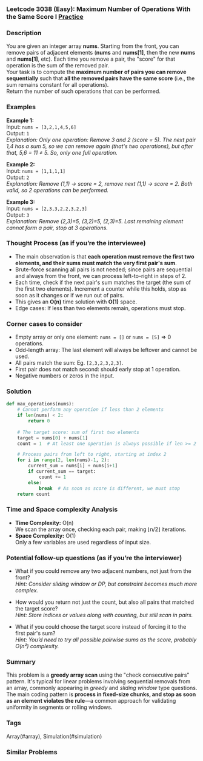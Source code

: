 ### Leetcode 3038 (Easy): Maximum Number of Operations With the Same Score I [Practice](https://leetcode.com/problems/maximum-number-of-operations-with-the-same-score-i)

### Description  
You are given an integer array **nums**. Starting from the front, you can remove pairs of adjacent elements (**nums** and **nums[1]**, then the new **nums** and **nums[1]**, etc). Each time you remove a pair, the "score" for that operation is the sum of the removed pair.  
Your task is to compute the **maximum number of pairs you can remove sequentially** such that **all the removed pairs have the same score** (i.e., the sum remains constant for all operations).  
Return the number of such operations that can be performed.

### Examples  

**Example 1:**  
Input: `nums = [3,2,1,4,5,6]`  
Output: `1`  
*Explanation: Only one operation: Remove 3 and 2 (score = 5). The next pair 1,4 has a sum 5, so we can remove again (that's two operations), but after that, 5,6 = 11 ≠ 5. So, only one full operation.*

**Example 2:**  
Input: `nums = [1,1,1,1]`  
Output: `2`  
*Explanation: Remove (1,1) → score = 2, remove next (1,1) → score = 2. Both valid, so 2 operations can be performed.*

**Example 3:**  
Input: `nums = [2,3,3,2,2,3,2,3]`  
Output: `3`  
*Explanation: Remove (2,3)=5, (3,2)=5, (2,3)=5. Last remaining element cannot form a pair, stop at 3 operations.*

### Thought Process (as if you’re the interviewee)  
- The main observation is that **each operation must remove the first two elements, and their sums must match the very first pair's sum**.
- Brute-force scanning all pairs is not needed; since pairs are sequential and always from the front, we can process left-to-right in steps of 2.
- Each time, check if the next pair's sum matches the target (the sum of the first two elements). Increment a counter while this holds, stop as soon as it changes or if we run out of pairs.
- This gives an **O(n)** time solution with **O(1)** space.
- Edge cases: If less than two elements remain, operations must stop.  

### Corner cases to consider  
- Empty array or only one element: `nums = []` or `nums = [5]` ⇒ 0 operations.
- Odd-length array: The last element will always be leftover and cannot be used.
- All pairs match the sum: Eg. `[2,3,2,3,2,3]`.
- First pair does not match second: should early stop at 1 operation.
- Negative numbers or zeros in the input.

### Solution

```python
def max_operations(nums):
    # Cannot perform any operation if less than 2 elements
    if len(nums) < 2:
        return 0
    
    # The target score: sum of first two elements
    target = nums[0] + nums[1]
    count = 1  # At least one operation is always possible if len >= 2

    # Process pairs from left to right, starting at index 2
    for i in range(2, len(nums)-1, 2):
        current_sum = nums[i] + nums[i+1]
        if current_sum == target:
            count += 1
        else:
            break  # As soon as score is different, we must stop
    return count
```

### Time and Space complexity Analysis  

- **Time Complexity:** O(n)  
  We scan the array once, checking each pair, making ⌊n/2⌋ iterations.
- **Space Complexity:** O(1)  
  Only a few variables are used regardless of input size.

### Potential follow-up questions (as if you’re the interviewer)  

- What if you could remove any two adjacent numbers, not just from the front?  
  *Hint: Consider sliding window or DP, but constraint becomes much more complex.*

- How would you return not just the count, but also all pairs that matched the target score?  
  *Hint: Store indices or values along with counting, but still scan in pairs.*

- What if you could choose the target score instead of forcing it to the first pair's sum?  
  *Hint: You’d need to try all possible pairwise sums as the score, probably O(n²) complexity.*

### Summary
This problem is a **greedy array scan** using the "check consecutive pairs" pattern. It's typical for linear problems involving sequential removals from an array, commonly appearing in *greedy* and *sliding window* type questions.  
The main coding pattern is **process in fixed-size chunks, and stop as soon as an element violates the rule**—a common approach for validating uniformity in segments or rolling windows.

### Tags
Array(#array), Simulation(#simulation)

### Similar Problems
